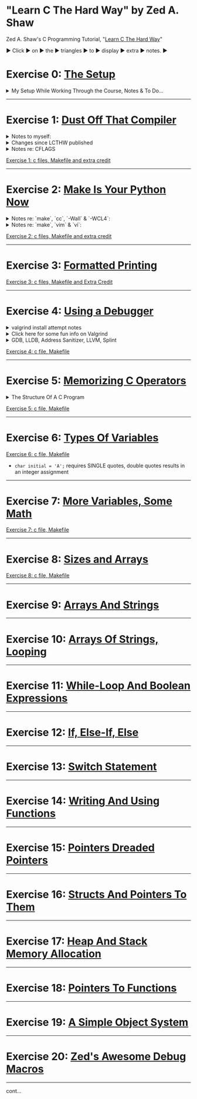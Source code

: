 # "Learn C The Hard Way" by Zed A. Shaw
Zed A. Shaw's C Programming Tutorial, "[Learn C The Hard Way](https://learncodethehardway.org/c/)"

▶︎ Click ▶︎ on ▶︎ the ▶︎ triangles ▶︎ to ▶︎ display ▶︎ extra ▶︎ notes. ▶︎

# Exercise 0: [The Setup](https://github.com/zedshaw/learn-c-the-hard-way-lectures/blob/master/ex0/lecture.md)

<details><summary>My Setup While Working Through the Course, Notes & To Do...</summary><p>

### I am working with:
1. macOS Sierra version 10.12.5 (16F73), Kernel Version: Darwin 16.6.0 _through_ macOS High Sierra version 10.13.2 (17C205) Kernel Version: Darwin 17.3.0, and
2. Terminal.app version 2.7.2 (388.1) through 2.8,
3. Xcode Version 9.0.1 (9A1004),
4. `$  cc --version` ---> `Apple LLVM version 9.0.0 (clang-900.0.38)`
5. As of 6/8/2017 [valgrind](http://valgrind.org/) is still inoperable with macOS Sierra, <strike>so I am continuing using Ubuntu 16.04.2 LTS on either a persistent USB boot stick, or, as a guest OS in Virtual Box v5.1.22 r115126 (Qt5.6.2), GNOME Terminal 3.18.3 "A terminal emulator for the GNOME desktop. Using VTE version 0.42.5 +GNUTLS.</strike>
  - **UPDATE** 6/15/2017 valgrind 3.13.0 runs on macOS Sierra! I installed w/Homebrew. Seems to work on macOS High Sierra...
  ```
  $  valgrind --version
  valgrind-3.13.0
  ```
6. `$  diff -v` ---> `diff (GNU diffutils) 2.8.1`
7. `$  lldb -v` ---> `lldb-900.0.50.1, Swift-4.0`
8. `$  splint -help version` ---> `Splint 3.1.2 --- 21 Sep 2017`

### [Zed Shaw's GitHub repository](https://github.com/zedshaw/learn-c-the-hard-way-lectures)

NOTE:
1. When including quotes from the tutorial I will try and append "_(ZAS)_"
2. Additional reference: https://github.com/mwilliams/lcthw-book
3. https://www.safaribooksonline.com/library/view/learn-c-the/9780134434452/
4. Additional C resource: https://www.cprogramming.com/

TODO:
1. add this to an appropriate section: https://www.go4expert.com/articles/solution-using-scanf-fgets-c-t27148/

</p></details>


***


# Exercise 1: [Dust Off That Compiler](https://github.com/zedshaw/learn-c-the-hard-way-lectures/blob/master/ex1/lecture.md)

<details><summary>Notes to myself:</summary><p>

- [Difference between `puts` and `printf`](http://stackoverflow.com/a/2454491/5225057)
  1. `puts` automatically appends a newline.
  2. `printf` uses "%s" style **print f**ormatting.

- Odd, in the command line I can use `$ printf $ "ab\bcd"` to display "acd" but `puts` returns "command not found." Not sure why since `man puts` displays the manual. There's also `fputs`.
- Why the 3 in `man 3 puts`? Answer: https://en.wikipedia.org/wiki/Man_page#Manual_sections (see also `man man` for the `-a` option to display all manual sections).

</p></details>

<details><summary>Changes since LCTHW published</summary><p>

- Some things have changed since this was written, e.g. `make` reports the same warning without CFLAGS declaration:

  ```bash
  $  make 1.0
  cc     1.0.c   -o 1.0
  ex1.c:3:5: warning: implicit declaration of function 'puts' is invalid in C99 [-Wimplicit-function-declaration]
      puts("Hello world.");
      ^
  1 warning generated.
  ```

- CFLAGS declared:

  ```bash
  $  CFLAGS="-Wall" make 1.0
  cc -Wall    1.0.c   -o ex1.0
  ex1.c:3:5: warning: implicit declaration of function 'puts' is invalid in C99 [-Wimplicit-function-declaration]
      puts("Hello world.");
      ^
  1 warning generated.
  ```

[See 1.1.c for a warning free example compiling with or without CFLAGS='-Wall'](01/1.1.c)

</p></details>

<details><summary>Notes re: CFLAGS</summary><p>

- Of note, the `CFLAGS='-WCL4'` compile warns about the unused parameters:

```bash
$  CFLAGS='-WCL4' make 1.0
cc -WCL4    1.0.c   -o 1.0
ex1.c:3:5: warning: implicit declaration of function 'puts' is invalid in C99 [-Wimplicit-function-declaration]
    puts("Hello world.");
    ^
ex1.c:1:14: warning: unused parameter 'argc' [-Wunused-parameter]
int main(int argc, char *argv[])
             ^
ex1.c:1:26: warning: unused parameter 'argv' [-Wunused-parameter]
int main(int argc, char *argv[])
                         ^
3 warnings generated.
```

- I "discovered" this flag option because I accidentally wrote `CFLAGS="-WALL"` (all caps) and got the message "`warning: unknown warning option '-WALL'; did you mean '-WCL4'? [-Wunknown-warning-option]`" and tried it. This flag option also warns about the unused parameters. Not sure what other conditions it covers. Also not sure if `$ man make` is where I should be looking to ascertain what these flags are doing, but I think I am invoking the `-W` `-C` `-L` flags with `make`, but not sure what the `4` is for.
- NOTE: `-WCL4` seems to only be a thing in MacOS, not Ubuntu. No idea why.
- Explicitly stating there are no parameters in main with "void" avoids this warning, e.g.

```c
int main(void)
{
    puts("Look, no warning msg!");
    return 0;
}
```

- ...and apparently so does leaving the parameters list void, e.g.

```c
int main()
{
    puts("Look, no warning msg!");
    return 0;
}
```

- [See 1.2.c for a warning free example using "void" and compiling with CFLAGS='-WCL4'](01/1.2.c)

</p></details>

[Exercise 1: c files, Makefile and extra credit](01/)


***


# Exercise 2: [Make Is Your Python Now](https://github.com/zedshaw/learn-c-the-hard-way-lectures/blob/master/ex2/lecture.md)

<details><summary>Notes re: `make`, `cc`, `-Wall` & `-WCL4`:</summary><p>

- Hmm... reading `$ man make` didn't help me to understand the `-"Wall"` or `"-WCL4"`, but this helped some:
  > "In this example I did `CFLAGS="-Wall" make ex1` so that it would *add the command line option `-Wall` to the `cc` command that `make` normally runs*" _(ZAS)_

- So I read `$ man cc` but am still not sure about what is going on here: is `-Wall` like `-W` and `-all`? is `-WCL4` like `-W` `-C` `-L` and `-4` ("`-04`"?)? Per the extra credit, I'll do a little more research...
- I also found this useful: `CFLAGS='-Wall'`
  > "is a way to pass "modifiers" to the make command. If you're not familiar with how the Unix shell works, you can create these "environment variables" which will get picked up by programs you run. Sometimes you do this with a command like export `CFLAGS="-Wall"` depending on the shell you use. *You can however also just put them before the command you want to run, and that environment variable will be set only while that command runs.*" _(ZAS)_

</p></details>

<details><summary>Notes re: `make`, `vim` & `vi`:</summary><p>

- `make` is very particular about tabs not being spaces and end of line. In my ~/.vimrc settings file I had "set expandtab" as an option to turn tabs into spaces. I commented this out & now the "Makefile" exercise works :). Basically the same as to be expected:

```bash
$  make clean
rm -f ex1
$  make ex1
cc -Wall -g    ex1.c   -o ex1
ex1.c:3:5: warning: implicit declaration of function 'puts' is invalid in C99 [-Wimplicit-function-declaration]
    puts("Hello world.");
    ^
1 warning generated.
```

- For vim: ESC, `:set list`, REUTRN will enable display for end of line as `$` and TABs as `I^`
- For vim: ESC, `:set nolist`, RETURN will disbale the "list display"
- For vi, I've set the .exrc file accordingly.
- Additional resources: https://www.gnu.org/software/make/
- What is a .dSYM directory for? When I run the command make using Makefile, I end up, for example, with the directory ex1.dSYM containing the ex1 binary within /Contents/Resources/DWARF/ including an info.plist in the /Contents/ directory. Ah-ha: [Debug SYMbols](https://stackoverflow.com/a/585298/5225057)

</p></details>

[Exercise 2: c files, Makefile and extra credit](02/)


***


# Exercise 3: [Formatted Printing](https://github.com/zedshaw/learn-c-the-hard-way-lectures/blob/master/ex3/lecture.md)
[Exercise 3: c files, Makefile and Extra Credit](03/)


***


# Exercise 4: [Using a Debugger](https://github.com/zedshaw/learn-c-the-hard-way-lectures/blob/master/ex4/lecture.md)

<details><summary>valgrind install attempt notes</summary><p>

## [Introducing Valgrind](https://github.com/mwilliams/lcthw-book/blob/master/learn-c-the-hard-waych5.txt)
### Installing [Valgrind](http://valgrind.org/) -  v3.12.0 NOT SUPPORTED ENOUGH FOR macOS Sierra.

- **UPDATE** valgrind v.3.13.0 supported on macOS Sierra and seems to work okay on macOS High Sierra

- [Valgrind on macOS Sierra?](https://stackoverflow.com/questions/40650338/valgrind-on-macos-sierra)
- http://valgrind.org/docs/download_docs.html
- https://bugs.kde.org/show_bug.cgi?id=365327
- https://stackoverflow.com/a/43431715/5225057
- http://valgrind.org/downloads/current.html#current
  - *md5: 6eb03c0c10ea917013a7622e483d61bb*

- WTAF?

```bash
$  curl -O http://valgrind.org/downloads/valgrind-3.12.0.tar.bz2
  % Total    % Received % Xferd  Average Speed   Time    Time     Time  Current
                                 Dload  Upload   Total   Spent    Left  Speed
100 12.1M  100 12.1M    0     0  1213k      0  0:00:10  0:00:10 --:--:-- 1372k
$  md5 valgrind-3.12.0.tar.bz2
MD5 (valgrind-3.12.0.tar.bz2) = 6eb03c0c10ea917013a7622e483d61bb
$  tar -xjvf valgrind-3.12.0.tar.bz2
$  cd valgrind-3.12.0
$  open FAQ.txt
$  ./configure
...
     Maximum build arch: amd64
     Primary build arch: amd64
   Secondary build arch: x86
               Build OS: darwin
   Primary build target: AMD64_DARWIN
 Secondary build target: X86_DARWIN
       Platform variant: vanilla
  Primary -DVGPV string: -DVGPV_amd64_darwin_vanilla=1
     Default supp files: exp-sgcheck.supp xfree-3.supp xfree-4.supp darwin10-drd.supp darwin16.supp

$  make
...
ld: symbol(s) not found for architecture x86_64
make[3]: *** [memcheck-amd64-darwin] Error 1
make[2]: *** [all-recursive] Error 1
make[1]: *** [all-recursive] Error 1
make: *** [all] Error 2
$  sudo make install
Password:
...
Undefined symbols for architecture x86_64:
  "___bzero", referenced from:
      _hijack_thread_state in libcoregrind-amd64-darwin.a(libcoregrind_amd64_darwin_a-syswrap-amd64-darwin.o)
      _RRegUniverse__init in libvex-amd64-darwin.a(libvex_amd64_darwin_a-host_generic_regs.o)
ld: symbol(s) not found for architecture x86_64
make[3]: *** [memcheck-amd64-darwin] Error 1
make[2]: *** [install-recursive] Error 1
make[1]: *** [install-recursive] Error 1
make: *** [install] Error 2
$  valgrind ls -l
valgrind: tool 'memcheck' not installed (/usr/local/lib/valgrind/memcheck-amd64-darwin) (No such file or directory)
```

- [possible fix?](http://valgrind.10908.n7.nabble.com/Unable-to-compile-on-Mac-OS-X-10-11-td57237.html)
- Change: "coregrind/m_main.c" from:
  - `#if defined(VGO_darwin) && DARWIN_VERS == DARWIN_10_10` to:
  - `#if defined(VGO_darwin)`
```bash
$  brew install valgrind
valgrind: This formula either does not compile or function as expected on macOS
versions newer than El Capitan due to an upstream incompatibility.
Error: An unsatisfied requirement failed this build.
```

# OOF-AH!
- See: [pt1](04/Valgrind_Notes/Valgrind_pt1.md) & [pt2](04/Valgrind_Notes/Valgrind_pt2.md)

- Oddly, and after all this, I decided to install Ubuntu 16.04.2 LTS on a Virtual Box and go through the same process of installation (note: `md5sum` instead of `md5`) but after a successful `make install` the `valgrind` command was not recognized. WTF? So, I simply resorted to `sudo apt install valgrind` and it works fine on Ubuntu... :\
- Aaand the performance blows on the VirtualBox, so I made a persistent USB stick... it's USB2.0 tho, so I might have to get a usb 3.0 cuz it's not that much better :\
- Tracking this for using MacOS Sierra with valgrind: https://apple.stackexchange.com/questions/285329/valgrind-for-macos-sierra-on-i7-macbook-air

</p></details>

<details><summary>Click here for some fun info on Valgrind</summary><p>

- https://dot.kde.org/2006/02/21/interview-valgrind-author-julian-seward

> 1.1. How do you pronounce "Valgrind"?
> The "Val" as in the word "value". The "grind" is pronounced with a short 'i' -- ie. "grinned" (rhymes with "tinned") rather than "grined" (rhymes with "find").
>
> Don't feel bad: almost everyone gets it wrong at first.
> ***
>
> 1.2. Where does the name "Valgrind" come from?
> From Nordic mythology. Originally (before release) the project was named Heimdall, after the watchman of the Nordic gods. He could "see a hundred miles by day or night, hear the grass growing, see the wool growing on a sheep's back", etc. This would have been a great name, but it was already taken by a security package "Heimdal".
>
> Keeping with the Nordic theme, Valgrind was chosen. Valgrind is the name  of the main entrance to Valhalla (the Hall of the Chosen Slain in Asgard). Over this entrance there resides a wolf and over it there is the head of a boar and on it perches a huge eagle, whose eyes can see to the far regions of the nine worlds. Only those judged worthy by the guardians are allowed to pass through Valgrind. All others are refused entrance.
>
> It's not short for "value grinder", although that's not a bad guess.

</p></details>

<details><summary>GDB, LLDB, Address Sanitizer, LLVM, Splint</summary><p>

- [GDB](https://www.gnu.org/software/gdb/): GNU Debugger (Linux)
- [LLDB](https://lldb.llvm.org/): Low Level DeBugger (OSX)
- [Address Sanitizer](https://clang.llvm.org/docs/AddressSanitizer.html)
- [LLVM](https://llvm.org/): no longer an acronym for Low Level Virtual Machine, it's a bunch of tools!
- [Splint](http://lclint.cs.virginia.edu/)
- [Splint homebrew](http://brewformulas.org/Splint)

</p></details>

[Exercise 4: c file, Makefile](04/)


***


# Exercise 5: [Memorizing C Operators](https://github.com/zedshaw/learn-c-the-hard-way-lectures/blob/master/ex5/lecture.md)

<details><summary>The Structure Of A C Program</summary><p>

- [The Structure Of A C Program](https://github.com/mwilliams/lcthw-book/blob/master/learn-c-the-hard-waych6.txt)
- see [ex01's extra credit #4](01/extra_credit/4.c) for a breakdown of the components.

### Arithmetic Operators
- `+` Add
- `-` Subtract
- `*` Multiply
- `/` Divide
- `%` Modulus
- `++` Increment
- `--` Decrement

### Relational Operators
- `==` Equal
- `!=` Not Equal
- `>` Greater than
- `<` Less than
- `>=` Greater than euqal
- `<=` Less than equal

### Logical Operators
- `&&` Logical and
- `||` Logical or
- `!` Logical not
- `? :` Logical ternary

### Bitwise Operators
- `&` Bitwise and
- `|` Bitwise or
- `^` Bitwise xor
- `~` Bitwise ones compliment
- `<<` Bitwise shift left
- `>>` Bitwise shift right

### Assignment Operators
- `=` Assign equal
- `+=` Assign plus-equal
- `-=` Assign minus-equal
- `*=` Assign multiply-equal
- `/=` Assign divide-equal
- `&=` Assign modulus-equal
- `<<=` Assign shift-left-equal
- `>>=` Assign shift-right-equal
- `&=` Assign and-equal
- `|=` Assign or-equal
- `^=` Assign xor-equal

### Data Operators
- `sizeof()` Get the size of
- `[]` Array subscript
- `&` The address of
- `*` The value of
- `->` Structure dereference
- `.` Structure reference

### Miscellaneous Operators
- `,` Comma
- `( )` Parentheses
- `{ }` Curly Braces
- `:` Colon
- `//` Single line comment start
- `/*` Multi-line comment start
- `*/` Multi-line comment end

</p></details>

[Exercise 5: c file, Makefile](05/)


***


# Exercise 6: [Types Of Variables](https://github.com/zedshaw/learn-c-the-hard-way-lectures/blob/master/ex6/lecture.md)
[Exercise 6: c file, Makefile](06/)
  - `char initial = 'A';` requires SINGLE quotes, double quotes results in an integer assignment


***


# Exercise 7: [More Variables, Some Math](https://github.com/zedshaw/learn-c-the-hard-way-lectures/blob/master/ex7/lecture.md)
[Exercise 7: c file, Makefile](07/)


***


# Exercise 8: [Sizes and Arrays](https://github.com/zedshaw/learn-c-the-hard-way-lectures/blob/master/ex8/lecture.md)
[Exercise 8: c file, Makefile](08/)


***


# Exercise 9: [Arrays And Strings](https://github.com/zedshaw/learn-c-the-hard-way-lectures/blob/master/ex9/lecture.md)


***


# Exercise 10: [Arrays Of Strings, Looping](https://github.com/zedshaw/learn-c-the-hard-way-lectures/blob/master/ex10/lecture.md)


***


# Exercise 11: [While-Loop And Boolean Expressions](https://github.com/zedshaw/learn-c-the-hard-way-lectures/blob/master/ex11/lecture.md)


***


# Exercise 12: [If, Else-If, Else](https://github.com/zedshaw/learn-c-the-hard-way-lectures/blob/master/ex12/lecture.md)


***


# Exercise 13: [Switch Statement](https://github.com/zedshaw/learn-c-the-hard-way-lectures/blob/master/ex13/lecture.md)


***


# Exercise 14: [Writing And Using Functions](https://github.com/zedshaw/learn-c-the-hard-way-lectures/blob/master/ex14/lecture.md)


***


# Exercise 15: [Pointers Dreaded Pointers](https://github.com/zedshaw/learn-c-the-hard-way-lectures/blob/master/ex15/lecture.md)


***


# Exercise 16: [Structs And Pointers To Them](https://github.com/zedshaw/learn-c-the-hard-way-lectures/blob/master/ex16/lecture.md)


***


# Exercise 17: [Heap And Stack Memory Allocation](https://github.com/zedshaw/learn-c-the-hard-way-lectures/blob/master/ex17/lecture.md)


***


# Exercise 18: [Pointers To Functions](https://github.com/zedshaw/learn-c-the-hard-way-lectures/blob/master/ex18/lecture.md)


***


# Exercise 19: [A Simple Object System](https://github.com/zedshaw/learn-c-the-hard-way-lectures/blob/master/ex19/lecture.md)


***


# Exercise 20: [Zed's Awesome Debug Macros](https://github.com/zedshaw/learn-c-the-hard-way-lectures/blob/master/ex20/lecture.md)


***


cont...
